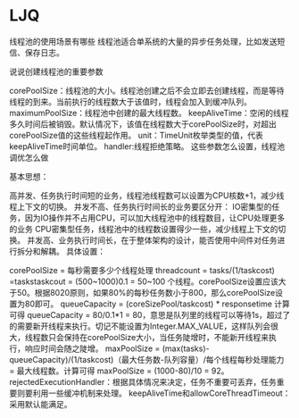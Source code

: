 # LJQ
线程池的使用场景有哪些
线程池适合单系统的大量的异步任务处理，比如发送短信、保存日志。

说说创建线程池的重要参数

corePoolSize：线程池的大小。线程池创建之后不会立即去创建线程，而是等待线程的到来。当前执行的线程数大于该值时，线程会加入到缓冲队列。
maximumPoolSize：线程池中创建的最大线程数。
keepAliveTime：空闲的线程多久时间后被销毁。默认情况下，该值在线程数大于corePoolSize时，对超出corePoolSize值的这些线程起作用。
unit：TimeUnit枚举类型的值，代表keepAliveTime时间单位。
handler:线程拒绝策略。
这些参数怎么设置，线程池调优怎么做

基本思想：

高并发、任务执行时间短的业务，线程池线程数可以设置为CPU核数+1，减少线程上下文的切换。
并发不高、任务执行时间长的业务要区分开：
IO密集型的任务，因为IO操作并不占用CPU，可以加大线程池中的线程数目，让CPU处理更多的业务
CPU密集型任务，线程池中的线程数设置得少一些，减少线程上下文的切换。
并发高、业务执行时间长，在于整体架构的设计，能否使用中间件对任务进行拆分和解耦。
具体设置：

corePoolSize = 每秒需要多少个线程处理
threadcount = tasks/(1/taskcost) =taskstaskcout =  (500~1000)0.1 = 50~100 个线程。corePoolSize设置应该大于50。根据8020原则，如果80%的每秒任务数小于800，那么corePoolSize设置为80即可。
queueCapacity = (coreSizePool/taskcost) * responsetime
计算可得 queueCapacity = 80/0.1*1 = 80，意思是队列里的线程可以等待1s，超过了的需要新开线程来执行。切记不能设置为Integer.MAX_VALUE，这样队列会很大，线程数只会保持在corePoolSize大小，当任务陡增时，不能新开线程来执行，响应时间会随之陡增。
maxPoolSize = (max(tasks)- queueCapacity)/(1/taskcost)（最大任务数-队列容量）/每个线程每秒处理能力 = 最大线程数。计算可得 maxPoolSize = (1000-80)/10 = 92。
rejectedExecutionHandler：根据具体情况来决定，任务不重要可丢弃，任务重要则要利用一些缓冲机制来处理。
keepAliveTime和allowCoreThreadTimeout：采用默认能满足。
